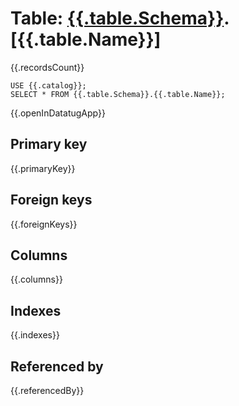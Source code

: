 # Table: [{{.table.Schema}}](..).[{{.table.Name}}]
{{.recordsCount}}

```
USE {{.catalog}};
SELECT * FROM {{.table.Schema}}.{{.table.Name}};
```

{{.openInDatatugApp}}

## Primary key
{{.primaryKey}}

## Foreign keys
{{.foreignKeys}}

## Columns
{{.columns}}

## Indexes
{{.indexes}}

## Referenced by
{{.referencedBy}}

